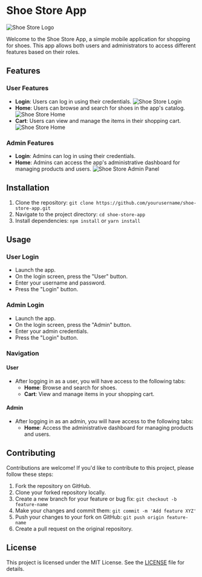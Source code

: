 # Shoe Store App

![Shoe Store Logo](readmeImages/login.jpeg)

Welcome to the Shoe Store App, a simple mobile application for shopping for shoes. This app allows both users and administrators to access different features based on their roles.

## Features

### User Features

- **Login**: Users can log in using their credentials.
  ![Shoe Store Login](readmeImages/login.jpeg)
- **Home**: Users can browse and search for shoes in the app's catalog.
  ![Shoe Store Home](readmeImages/userhome.jpeg)
- **Cart**: Users can view and manage the items in their shopping cart.
  ![Shoe Store Home](readmeImages/cart.jpeg)

### Admin Features

- **Login**: Admins can log in using their credentials.
- **Home**: Admins can access the app's administrative dashboard for managing products and users.
  ![Shoe Store Admin Panel](readmeImages/addshoes.jpeg)

## Installation

1. Clone the repository: `git clone https://github.com/yourusername/shoe-store-app.git`
2. Navigate to the project directory: `cd shoe-store-app`
3. Install dependencies: `npm install` or `yarn install`

## Usage

### User Login

- Launch the app.
- On the login screen, press the "User" button.
- Enter your username and password.
- Press the "Login" button.

### Admin Login

- Launch the app.
- On the login screen, press the "Admin" button.
- Enter your admin credentials.
- Press the "Login" button.

### Navigation

#### User

- After logging in as a user, you will have access to the following tabs:
  - **Home**: Browse and search for shoes.
  - **Cart**: View and manage items in your shopping cart.

#### Admin

- After logging in as an admin, you will have access to the following tabs:
  - **Home**: Access the administrative dashboard for managing products and users.

## Contributing

Contributions are welcome! If you'd like to contribute to this project, please follow these steps:

1. Fork the repository on GitHub.
2. Clone your forked repository locally.
3. Create a new branch for your feature or bug fix: `git checkout -b feature-name`
4. Make your changes and commit them: `git commit -m 'Add feature XYZ'`
5. Push your changes to your fork on GitHub: `git push origin feature-name`
6. Create a pull request on the original repository.

## License

This project is licensed under the MIT License. See the [LICENSE](LICENSE) file for details.
